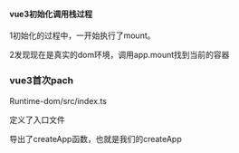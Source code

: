 #### vue3初始化调用栈过程

1初始化的过程中，一开始执行了mount。

2发现现在是真实的dom环境，调用app.mount找到当前的容器

### vue3首次pach



Runtime-dom/src/index.ts

定义了入口文件

导出了createApp函数，也就是我们的createApp